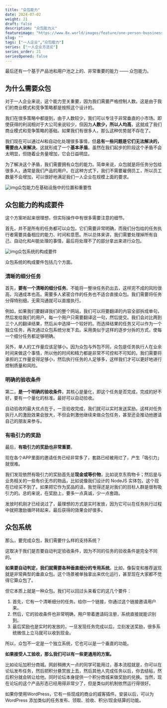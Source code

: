 ```yaml
---
title: "众包能力"
date: 2024-07-02
weight: 21
draft: false
description: "众包能力义"
featureimage: "https://www.8x.world/images/feature/one-person-bussiness.jpg"
slug: ""
tags: ["一人企业","众包能力"]
series: ["一人企业方法论"]
series_order: 21
seriesOpened: false
---
```


最后还有一个基于产品池和用户池之上的、非常重要的能力 —— 众包能力。

## 为什么需要众包

对于一人企业来说，这个能力至关重要，因为我们需要严格控制人数。这是由于我们的商业模式和竞争策略都是按照这个设计的。

我们在很多策略中都提到，由于人数较少，我们可以专注于非常垂直的小市场。即使获得的利润相对于大公司来说较少，但因为**人数少，所以人均高**，这就成了我们商业模式和竞争策略的基础。如果我们有很多人，那么这种优势就不存在了。

我们现在可以通过AI和自动化处理很多事情，但**总有一些问题是它们无法解决的，需要由人来解决**。这就形成了一个**基本矛盾**。虽然在我们起步的阶段这个矛盾不会太明显，但随着业务量增加，它会日益明显。

为了解决这个矛盾，我们需要拥有众包的能力。简单来说，众包就是将任务分包给很多人，通常是我们产品的用户。在这种方式下，我们不需要雇佣员工，所以员工数量不会增加，可以很好地满足我们一人企业在规模上面的要求。

![img](https://r2.ft07.com/wp-content/uploads/2024/07/image-36-1024x468.png)众包能力在基础设施中的位置和重要性

## 众包能力的构成要件

这个方案听起来很理想，但实际操作中有很多需要注意的细节。

首先，并不是所有的任务都可以众包，它们需要非常明确，而我们分包给的任务执行者需要具备相应的能力、时间和意愿。所以总体来讲，我们需要处理掉所有自己、自动化和AI能处理的事情，最后将处理不了的部分拿出来进行众包。

![img](https://r2.ft07.com/wp-content/uploads/2024/07/image-37-1024x491.png)众包系统的构成要件

众包系统的构成要件包括几个方面。

### 清晰的细分任务

首先，**要有一个清晰的细分任务**。不能将一整块任务扔出去，这样完不成的风险很高，沟通成本也高。需要多人紧密合作的任务也不适合直接众包。我们需要将任务分得特别细，无需沟通就可以直接执行。

例如，如果我们要翻译我们的整个网站，我们可以将要翻译的内容全部拆成单句，然后发给我们的用户。每一个用户只需要翻译这一句，然后提交。我们会对比两到三个人的翻译结果，然后从中选择一个较好的。而选择结果的任务又可以作为一个独立任务，再次通过众包系统分发下去。采用类似于这样的逐步分拆的方式，使每一个细分任务都足够明确。

另外，单人的工作量应该足够小。因为众包与外包不同，众包是任务执行人在业余时间来做这个事情，所以他的时间和精力都是非常不可控和不可知的。我们需要将承担的工作量变得足够小，然后执行任务的人足够多，这样我们才可以更好地进行控制质量和风险。

### 明确的验收条件

第二，**是一个明确的验收条件**。其核心是量化，即这个任务是否完成，完成的好不好，要有一个量化的标准。最好可以自动验收。

自动验收的最大优点在于，一旦验收完成，我们就可以实时发送奖励。这样对任务执行人的激励效果会放大，不但会刺激他继续来做众包任务，甚至还会推动他邀请自己的朋友来参与。

### 有吸引力的奖励

最后，**有吸引力的奖励也非常重要**。

现在各个APP里面的邀请任务已经非常多了，套路已经被用烂了，产生「吸引力」就很难。

我们发现依然有吸引力的奖励首先是**现金或等价物**，比如说京东购物卡；然后是与业务相关的一些有价无市的物品，比如说像我们设计的 NodeJS 实体包，这个现在已经买不到了。如果把它作为奖品的话，我觉得还是对我们的目标人群是很有吸引力的。总的来说，在奖励上，要多一点真诚，少一点套路。

发放时机刚才已经说过了，最理想的方式是实时发放，因为它可以在任务执行过程中就把激励循环转起来，最后获得的效果会好很多。

## 众包系统

那么，要完成众包，我们需要什么样的支持系统？

这取决于我们是否要自动判定验收条件，因为不同的任务的验收条件是完全不同的。

**如果要自动判定，我们就需要各种垂直细分的专用系统**。比如，像裂变和推荐返现就是非常典型的垂直众包。这个场景被单独拿出来优化运行，甚至现在大家都不觉得它算众包了。

但它本质上就是一种众包。我们可以回过头来看它的这几个要件：

1. 首先，它有一个清晰细分的任务。给你一个链接，你通过这个链接邀请用户来。
2. 然后，它的验收条件也非常明确，用户带着邀请码注册，系统直接就能识别到。
3. 最后奖励也是实时的发放的，一旦发现任务完成以后，立刻发送奖励，很多系统微信上立马就可以收到现金。

所以，众包不一定是一个独立系统，它也可以是一个垂直的功能。

**如果接受人工验收，那么我们可以有一些更通用的方案。**

比如论坛加积分商城。网龄稍微大一点的同学可能用过，基本流程就是，你可以在论坛发布任务，然后把积分悬赏放上去，然后其他人完成任务以后，你去结帖，然后积分就会转让给他。同时论坛本身提供一个积分商城来做奖励的兑换。当然，现在论坛的这个产品形态已经用得非常少了，但是类似的机制依然运行得很好。

如果你使用WordPress，它有一些现成的商业的威客插件。安装以后，可以为 WordPress 添加类似的任务发布、领取、验收、积分/现金结算的功能。